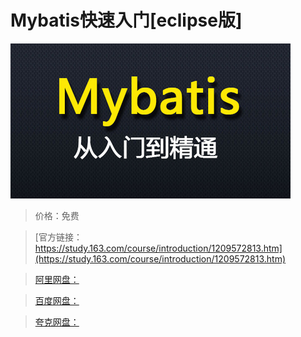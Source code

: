 # Mybatis快速入门[eclipse版]

![img](../../../assets/study163/free/956b175ce9c24162857eb486787db4b6.jpg)

> 价格：免费

> [官方链接：https://study.163.com/course/introduction/1209572813.htm](https://study.163.com/course/introduction/1209572813.htm)

> [阿里网盘：]()

> [百度网盘：]()

> [夸克网盘：]()
